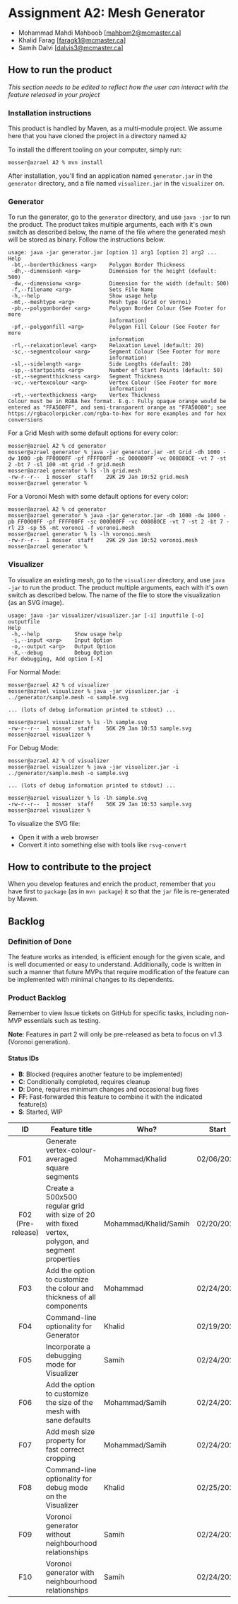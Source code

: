 # Assignment A2: Mesh Generator

  - Mohammad Mahdi Mahboob [mahbom2@mcmaster.ca]
  - Khalid Farag [faragk1@mcmaster.ca]
  - Samih Dalvi [dalvis3@mcmaster.ca]

## How to run the product

_This section needs to be edited to reflect how the user can interact with the feature released in your project_

### Installation instructions

This product is handled by Maven, as a multi-module project. We assume here that you have cloned the project in a directory named `A2`

To install the different tooling on your computer, simply run:

```
mosser@azrael A2 % mvn install
```

After installation, you'll find an application named `generator.jar` in the `generator` directory, and a file named `visualizer.jar` in the `visualizer` on.

### Generator

To run the generator, go to the `generator` directory, and use `java -jar` to run the product. The product takes multiple arguments, each with it's own switch as described below, the name of the file where the generated mesh will be stored as binary. Follow the instructions below.
```
usage: java -jar generator.jar [option 1] arg1 [option 2] arg2 ...
Help
 -bt,--borderthickness <arg>    Polygon Border Thickness
 -dh,--dimensionh <arg>         Dimension for the height (default: 500)
 -dw,--dimensionw <arg>         Dimension for the width (default: 500)
 -f,--filename <arg>            Sets File Name
 -h,--help                      Show usage help
 -mt,--meshtype <arg>           Mesh type (Grid or Vornoi)
 -pb,--polygonborder <arg>      Polygon Border Colour (See Footer for more
                                information)
 -pf,--polygonfill <arg>        Polygon Fill Colour (See Footer for more
                                information
 -rl,--relaxationlevel <arg>    Relaxation Level (default: 20)
 -sc,--segmentcolour <arg>      Segment Colour (See Footer for more
                                information)
 -sl,--sidelength <arg>         Side Lengths (default: 20)
 -sp,--startpoints <arg>        Number of Start Points (default: 50)
 -st,--segmentthickness <arg>   Segment Thickness
 -vc,--vertexcolour <arg>       Vertex Colour (See Footer for more
                                information)
 -vt,--vertexthickness <arg>    Vertex Thickness
Colour must be in RGBA hex format. E.g.: Fully opaque orange would be
entered as "FFA500FF", and semi-transparent orange as "FFA50080"; see
https://rgbacolorpicker.com/rgba-to-hex for more examples and for hex
conversions
```

For a Grid Mesh with some default options for every color:
```
mosser@azrael A2 % cd generator
mosser@azrael generator % java -jar generator.jar -mt Grid -dh 1000 -dw 1000 -pb FF0000FF -pf FFFF00FF -sc 000000FF -vc 008080CE -vt 7 -st 2 -bt 7 -sl 100 -mt grid -f grid.mesh
mosser@azrael generator % ls -lh grid.mesh
-rw-r--r--  1 mosser  staff    29K 29 Jan 10:52 grid.mesh
mosser@azrael generator %
```
For a Voronoi Mesh with some default options for every color:
```
mosser@azrael A2 % cd generator
mosser@azrael generator % java -jar generator.jar -dh 1000 -dw 1000 -pb FF0000FF -pf FFFF00FF -sc 000000FF -vc 008080CE -vt 7 -st 2 -bt 7 -rl 23 -sp 55 -mt voronoi -f voronoi.mesh
mosser@azrael generator % ls -lh voronoi.mesh
-rw-r--r--  1 mosser  staff    29K 29 Jan 10:52 voronoi.mesh
mosser@azrael generator %
```


### Visualizer

To visualize an existing mesh, go to the `visualizer` directory, and use `java -jar` to run the product. The product multiple arguments, each with it's own switch as described below. The name of the file to store the visualization (as an SVG image).
```
usage: java -jar visualizer/visualizer.jar [-i] inputfile [-o] outputfile
Help
 -h,--help           Show usage help
 -i,--input <arg>    Input Option
 -o,--output <arg>   Output Option
 -X,--debug          Debug Option
For debugging, Add option [-X]
```
For Normal Mode:
```
mosser@azrael A2 % cd visualizer
mosser@azrael visualizer % java -jar visualizer.jar -i ../generator/sample.mesh -o sample.svg

... (lots of debug information printed to stdout) ...

mosser@azrael visualizer % ls -lh sample.svg
-rw-r--r--  1 mosser  staff    56K 29 Jan 10:53 sample.svg
mosser@azrael visualizer %
```
For Debug Mode:
```
mosser@azrael A2 % cd visualizer
mosser@azrael visualizer % java -jar visualizer.jar -i ../generator/sample.mesh -o sample.svg

... (lots of debug information printed to stdout) ...

mosser@azrael visualizer % ls -lh sample.svg
-rw-r--r--  1 mosser  staff    56K 29 Jan 10:53 sample.svg
mosser@azrael visualizer %
```
To visualize the SVG file:

  - Open it with a web browser
  - Convert it into something else with tools like `rsvg-convert`

## How to contribute to the project

When you develop features and enrich the product, remember that you have first to `package` (as in `mvn package`) it so that the `jar` file is re-generated by Maven.

## Backlog

### Definition of Done

The feature works as intended, is efficient enough for the given scale, and is well documented or easy to understand. Additionally, code is written in such a manner
that future MVPs that require modification of the feature can be implemented with minimal changes to its dependents.

### Product Backlog

Remember to view Issue tickets on GitHub for specific tasks, including non-MVP essentials such as testing.

__Note__: Features in part 2 will only be pre-released as beta to focus on v1.3 (Voronoi generation).

#### Status IDs

 * __B__: Blocked (requires another feature to be implemented)
 * __C__: Conditionally completed, requires cleanup
 * __D__: Done, requires minimum changes and occasional bug fixes
 * __FF__: Fast-forwarded this feature to combine it with the indicated feature(s)
 * __S__: Started, WIP


| ID | Feature title | Who? | Start | End | Status |
|:--:|---------------|------|-------|-----|--------|
| F01 | Generate vertex-colour-averaged square segments | Mohammad/Khalid | 02/06/2023 | 02/08/2023 | D |
| F02 (Pre-release) | Create a 500x500 regular grid with size of 20 with fixed vertex, polygon, and segment properties | Mohammad/Khalid/Samih | 02/20/2023 | 02/23/2023 | D |
| F03 | Add the option to customize the colour and thickness of all components | Mohammad | 02/24/2023 | 02/25/2023 | D |
| F04 | Command-line optionality for Generator | Khalid | 02/19/2023 | 02/26/2023 | D |
| F05 | Incorporate a debugging mode for Visualizer | Samih | 02/24/2023 | 02/25/2023 | D |
| F06 | Add the option to customize the size of the mesh with sane defaults | Mohammad/Samih | 02/24/2023 | 02/26/2023 | D |
| F07 | Add mesh size property for fast correct cropping | Mohammad/Samih | 02/24/2023 | 02/26/2023 | D |
| F08 | Command-line optionality for debug mode on the Visualizer | Khalid | 02/25/2023 | 02/26/2023 | D |
| F09 | Voronoi generator without neighbourhood relationships | Samih | 02/24/2023 | 02/26/2023 | FF (F10) |
| F10 | Voronoi generator with neighbourhood relationships | Samih | 02/24/2023 | 02/26/2023 | D |
